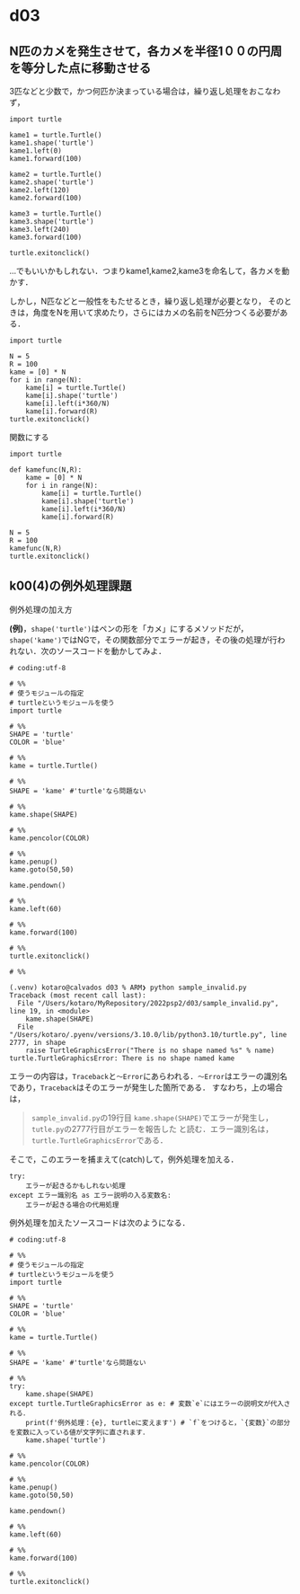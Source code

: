# d03

## N匹のカメを発生させて，各カメを半径1００の円周を等分した点に移動させる

3匹などと少数で，かつ何匹か決まっている場合は，繰り返し処理をおこなわず，

```{.py}
import turtle

kame1 = turtle.Turtle()
kame1.shape('turtle')
kame1.left(0)
kame1.forward(100)

kame2 = turtle.Turtle()
kame2.shape('turtle')
kame2.left(120)
kame2.forward(100)

kame3 = turtle.Turtle()
kame3.shape('turtle')
kame3.left(240)
kame3.forward(100)

turtle.exitonclick()
```

...でもいいかもしれない．つまりkame1,kame2,kame3を命名して，各カメを動かす．

しかし，N匹などと一般性をもたせるとき，繰り返し処理が必要となり，
そのときは，角度をNを用いて求めたり，さらにはカメの名前をN匹分つくる必要がある．


```{.py}
import turtle

N = 5
R = 100
kame = [0] * N
for i in range(N):
    kame[i] = turtle.Turtle()
    kame[i].shape('turtle')
    kame[i].left(i*360/N)
    kame[i].forward(R)
turtle.exitonclick()
```

関数にする

```{.py}
import turtle

def kamefunc(N,R):
    kame = [0] * N
    for i in range(N):
        kame[i] = turtle.Turtle()
        kame[i].shape('turtle')
        kame[i].left(i*360/N)
        kame[i].forward(R)

N = 5
R = 100
kamefunc(N,R)
turtle.exitonclick()
```

## k00(4)の例外処理課題

例外処理の加え方

**(例)**，`shape('turtle')`はペンの形を「カメ」にするメソッドだが，`shape('kame')`ではNGで，その関数部分でエラーが起き，その後の処理が行われない．次のソースコードを動かしてみよ．

```{.py}
# coding:utf-8

# %%
# 使うモジュールの指定
# turtleというモジュールを使う
import turtle

# %%
SHAPE = 'turtle'
COLOR = 'blue'

# %%
kame = turtle.Turtle()

# %%
SHAPE = 'kame' #'turtle'なら問題ない

# %%
kame.shape(SHAPE)

# %%
kame.pencolor(COLOR)

# %%
kame.penup()
kame.goto(50,50)

kame.pendown()

# %%
kame.left(60)

# %%
kame.forward(100)

# %%
turtle.exitonclick()

# %%
```

```{.sh}
(.venv) kotaro@calvados d03 % ARM❯ python sample_invalid.py
Traceback (most recent call last):
  File "/Users/kotaro/MyRepository/2022psp2/d03/sample_invalid.py", line 19, in <module>
    kame.shape(SHAPE)
  File "/Users/kotaro/.pyenv/versions/3.10.0/lib/python3.10/turtle.py", line 2777, in shape
    raise TurtleGraphicsError("There is no shape named %s" % name)
turtle.TurtleGraphicsError: There is no shape named kame
```

エラーの内容は，`Traceback`と`〜Error`にあらわれる．`〜Error`はエラーの識別名であり，`Traceback`はそのエラーが発生した箇所である．
すなわち，上の場合は，
> `sample_invalid.py`の19行目 `kame.shape(SHAPE)`でエラーが発生し，`tutle.py`の2777行目がエラーを報告した
と読む．エラー識別名は，`turtle.TurtleGraphicsError`である．

そこで，このエラーを捕まえて(catch)して，例外処理を加える．

```{.py}
try:
    エラーが起きるかもしれない処理
except エラー識別名 as エラー説明の入る変数名:
    エラーが起きる場合の代用処理
```

例外処理を加えたソースコードは次のようになる．

```{.py}
# coding:utf-8

# %%
# 使うモジュールの指定
# turtleというモジュールを使う
import turtle

# %%
SHAPE = 'turtle'
COLOR = 'blue'

# %%
kame = turtle.Turtle()

# %%
SHAPE = 'kame' #'turtle'なら問題ない

# %%
try:
    kame.shape(SHAPE)
except turtle.TurtleGraphicsError as e: # 変数`e`にはエラーの説明文が代入される．
    print(f'例外処理：{e}, turtleに変えます') # `f`をつけると，`{変数}`の部分を変数に入っている値が文字列に直されます．
    kame.shape('turtle')

# %%
kame.pencolor(COLOR)

# %%
kame.penup()
kame.goto(50,50)

kame.pendown()

# %%
kame.left(60)

# %%
kame.forward(100)

# %%
turtle.exitonclick()
```

